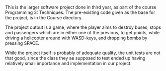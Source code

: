 This is the larger software project done in third year, as part of the course Programming 3: Techniques. The pre-existing code given as the base for the project, is in the Course directory. 

The project output is a game, where the player aims to destroy buses, stops and passengers which are in either one of the previous, to get points, while driving a helicopter around with WASD-keys, and dropping bombs by pressing SPACE.

While the project itself is probably of adequate quality, the unit tests are not that good, since the class they ae supposed to test ended up having relatively small importance and implementation in our project.
